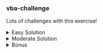 ### vba-challenge ###

Lots of challenges with this exercise! 

<details>
    <summary>Easy Solution</summary>
        <p>Finally got the **easy** solution to run on individual sheets, however, all the numbers do not match the example image.</p>
</details>

<details>
    <summary>Moderate Solution</summary>
        <p>I experienced many issues with my **moderate** solution. While this script did generate a new Combined Sheet, all sheet values failed to carry over. It's as if the script gets hung up on the first ticker line and then doesn't know how to proceed. The debugger highlighted line 62 as a 'Type mismatch' error (stock_vol). This is confusing to me because I've defined the stock_volume as LongLong initally. What's happening here?</p>
</details>

<details>
    <summary>Bonus</summary>
        <p>I ended up abandoning this extra credit portion of the assignment as I couldn't get my moderate solution to work successfully.</p>
</details> 
